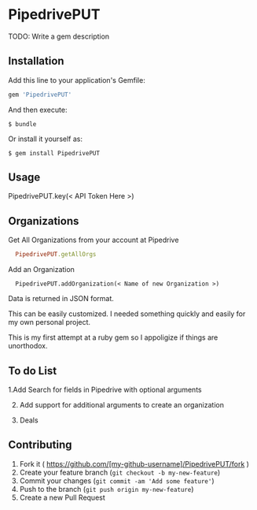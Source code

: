 # PipedrivePUT

TODO: Write a gem description

## Installation

Add this line to your application's Gemfile:

```ruby
gem 'PipedrivePUT'
```

And then execute:

    $ bundle

Or install it yourself as:

    $ gem install PipedrivePUT

## Usage

   PipedrivePUT.key(< API Token Here >)

## Organizations

Get All Organizations from your account at Pipedrive

```ruby
  PipedrivePUT.getAllOrgs
```

Add an Organization

```
  PipedrivePUT.addOrganization(< Name of new Organization >)
```

Data is returned in JSON format.

This can be easily customized. I needed something quickly and easily for my own personal project.

This is my first attempt at a ruby gem so I appoligize if things are unorthodox.

## To do List

1.Add Search for fields in Pipedrive with optional arguments

2. Add support for additional arguments to create an organization

3. Deals


## Contributing

1. Fork it ( https://github.com/[my-github-username]/PipedrivePUT/fork )
2. Create your feature branch (`git checkout -b my-new-feature`)
3. Commit your changes (`git commit -am 'Add some feature'`)
4. Push to the branch (`git push origin my-new-feature`)
5. Create a new Pull Request
